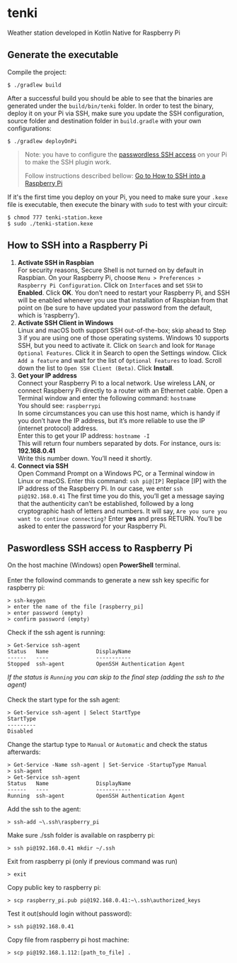 # tenki
Weather station developed in Kotlin Native for Raspberry Pi

## Generate the executable

Compile the project:

```
$ ./gradlew build
```

After a successful build you should be able to see that the binaries are generated under the `build/bin/tenki` folder. In order to test the binary, deploy it on your Pi via SSH, make sure you update the SSH configuration, source folder and destination folder in `build.gradle` with your own configurations:

```
$ ./gradlew deployOnPi
```

> Note: you have to configure the [passwordless SSH access](https://www.raspberrypi.org/documentation/remote-access/ssh/passwordless.md) on your Pi to make the SSH plugin work.
> 
> Follow instructions described bellow: [Go to How to SSH into a Raspberry Pi](#how-to-ssh-into-a-raspberry-pissh-for-raspberrpi)

If it's the first time you deploy on your Pi, you need to make sure your `.kexe` file is executable, then execute the binary with `sudo` to test with your circuit:

```
$ chmod 777 tenki-station.kexe
$ sudo ./tenki-station.kexe
```

## How to SSH into a Raspberry Pi

1. **Activate SSH in Raspbian**
<br/>For security reasons, Secure Shell is not turned on by default in Raspbian. On your Raspberry Pi, choose `Menu > Preferences > Raspberry Pi Configuration`. Click on `Interface`s and set `SSH` to **Enabled**. Click **OK**. You don’t need to restart your Raspberry Pi, and SSH will be enabled whenever you use that installation of Raspbian from that point on (be sure to have updated your password from the default, which is ‘raspberry’).
2. **Activate SSH Client in Windows**
<br/>Linux and macOS both support SSH out-of-the-box; skip ahead to Step 3 if you are using one of those operating systems.
Windows 10 supports SSH, but you need to activate it. Click on `Search` and look for `Manage Optional Features`. Click it in Search to open the Settings window.
Click `Add a feature` and wait for the list of `Optional Features` to load. Scroll down the list to `Open SSH Client (Beta)`. Click **Install**.
3. **Get your IP address**
<br/>Connect your Raspberry Pi to a local network. Use wireless LAN, or connect Raspberry Pi directly to a router with an Ethernet cable. Open a Terminal window and enter the following command: `hostname`
<br/>You should see: `raspberrypi`
<br/>In some circumstances you can use this host name, which is handy if you don’t have the IP address, but it’s more reliable to use the IP (internet protocol) address. 
<br/>Enter this to get your IP address: `hostname -I`
<br/>This will return four numbers separated by dots. For instance, ours is: **192.168.0.41**
<br/>Write this number down. You’ll need it shortly.
4. **Connect via SSH**
<br/>Open Command Prompt on a Windows PC, or a Terminal window in Linux or macOS.
Enter this command: `ssh pi@[IP]`
Replace [IP] with the IP address of the Raspberry Pi. In our case, we enter `ssh pi@192.168.0.41`
The first time you do this, you’ll get a message saying that the authenticity can’t be established, followed by a long cryptographic hash of letters and numbers. It will say, `Are you sure you want to continue connecting?`
Enter **yes** and press RETURN. You’ll be asked to enter the password for your Raspberry Pi.

## Paswordless SSH access to Raspberry Pi

On the host machine (Windows) open **PowerShell** terminal.
<br/><br/>
Enter the followind commands to generate a new ssh key specific for raspberry pi:
```
> ssh-keygen
> enter the name of the file [raspberry_pi]
> enter password (empty)
> confirm password (empty)
```
Check if the ssh agent is running:
```
> Get-Service ssh-agent
Status   Name               DisplayName
------   ----               -----------
Stopped  ssh-agent          OpenSSH Authentication Agent
```
*If the status is `Running` you can skip to the final step (adding the ssh to the agent)*
<br/><br/>Check the start type for the ssh agent:
```
> Get-Service ssh-agent | Select StartType
StartType
---------
Disabled
```
Change the startup type to `Manual` or `Automatic` and check the status afterwards:
```
> Get-Service -Name ssh-agent | Set-Service -StartupType Manual
> ssh-agent
> Get-Service ssh-agent
Status   Name               DisplayName
------   ----               -----------
Running  ssh-agent          OpenSSH Authentication Agent
```
Add the ssh to the agent:
```
> ssh-add ~\.ssh\raspberry_pi
```
Make sure ./ssh folder is available on raspberry pi:
```
> ssh pi@192.168.0.41 mkdir ~/.ssh
```
Exit from raspberry pi (only if previous command was run)
```
> exit 
```
Copy public key to raspberry pi:
```
> scp raspberry_pi.pub pi@192.168.0.41:~\.ssh\authorized_keys
```
Test it out(should login without password):
```
> ssh pi@192.168.0.41
```
Copy file from raspberry pi host machine:
```
> scp pi@192.168.1.112:[path_to_file] .
```
